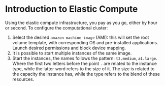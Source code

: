# Introduction to Elastic Compute

Using the elastic compute infrastructure, you pay as you go, either by hour or second. To configure the computational cluster:
1. Select the desired `amazon machine image` (AMI): this will set the root volume template, with corresponding OS and pre-installed applications. Launch desired permissions and block device mapping.
2. It is possible to start multiple instances of the same image.
3. Start the instances, the names follows the pattern: `t3.medium`, `a1.large`. Where the first two letters before the point `.` are related to the instance type, while the latter word refers to the size of it. The size is related to the capacity the instance has, while the type refers to the blend of these resources.